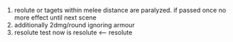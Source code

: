 1. reolute or tagets within melee distance are paralyzed. if passed once no more effect until next scene
2. additionally 2dmg/round ignoring armour
3. resolute test now is resolute <-- resolute